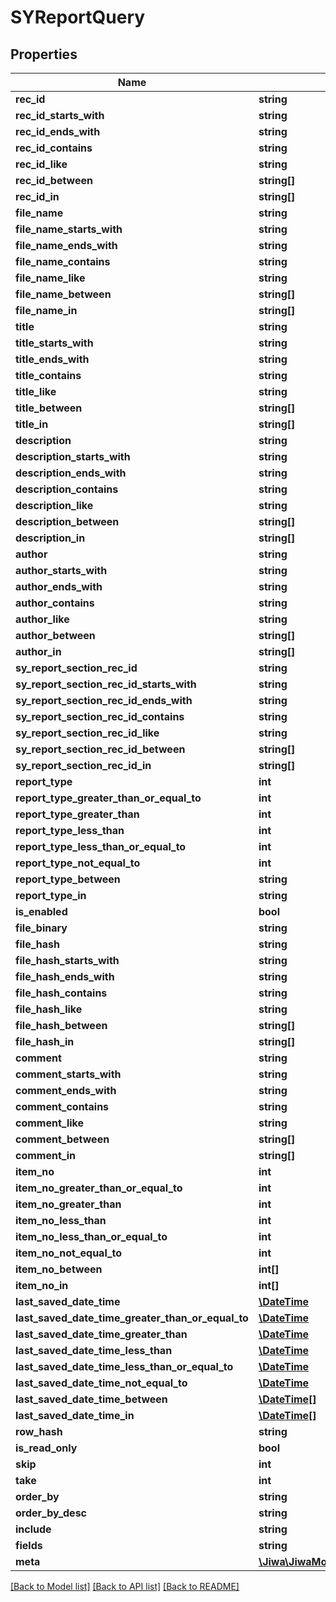 # SYReportQuery

## Properties
Name | Type | Description | Notes
------------ | ------------- | ------------- | -------------
**rec_id** | **string** |  | [optional] 
**rec_id_starts_with** | **string** |  | [optional] 
**rec_id_ends_with** | **string** |  | [optional] 
**rec_id_contains** | **string** |  | [optional] 
**rec_id_like** | **string** |  | [optional] 
**rec_id_between** | **string[]** |  | [optional] 
**rec_id_in** | **string[]** |  | [optional] 
**file_name** | **string** |  | [optional] 
**file_name_starts_with** | **string** |  | [optional] 
**file_name_ends_with** | **string** |  | [optional] 
**file_name_contains** | **string** |  | [optional] 
**file_name_like** | **string** |  | [optional] 
**file_name_between** | **string[]** |  | [optional] 
**file_name_in** | **string[]** |  | [optional] 
**title** | **string** |  | [optional] 
**title_starts_with** | **string** |  | [optional] 
**title_ends_with** | **string** |  | [optional] 
**title_contains** | **string** |  | [optional] 
**title_like** | **string** |  | [optional] 
**title_between** | **string[]** |  | [optional] 
**title_in** | **string[]** |  | [optional] 
**description** | **string** |  | [optional] 
**description_starts_with** | **string** |  | [optional] 
**description_ends_with** | **string** |  | [optional] 
**description_contains** | **string** |  | [optional] 
**description_like** | **string** |  | [optional] 
**description_between** | **string[]** |  | [optional] 
**description_in** | **string[]** |  | [optional] 
**author** | **string** |  | [optional] 
**author_starts_with** | **string** |  | [optional] 
**author_ends_with** | **string** |  | [optional] 
**author_contains** | **string** |  | [optional] 
**author_like** | **string** |  | [optional] 
**author_between** | **string[]** |  | [optional] 
**author_in** | **string[]** |  | [optional] 
**sy_report_section_rec_id** | **string** |  | [optional] 
**sy_report_section_rec_id_starts_with** | **string** |  | [optional] 
**sy_report_section_rec_id_ends_with** | **string** |  | [optional] 
**sy_report_section_rec_id_contains** | **string** |  | [optional] 
**sy_report_section_rec_id_like** | **string** |  | [optional] 
**sy_report_section_rec_id_between** | **string[]** |  | [optional] 
**sy_report_section_rec_id_in** | **string[]** |  | [optional] 
**report_type** | **int** |  | [optional] 
**report_type_greater_than_or_equal_to** | **int** |  | [optional] 
**report_type_greater_than** | **int** |  | [optional] 
**report_type_less_than** | **int** |  | [optional] 
**report_type_less_than_or_equal_to** | **int** |  | [optional] 
**report_type_not_equal_to** | **int** |  | [optional] 
**report_type_between** | **string** |  | [optional] 
**report_type_in** | **string** |  | [optional] 
**is_enabled** | **bool** |  | [optional] 
**file_binary** | **string** |  | [optional] 
**file_hash** | **string** |  | [optional] 
**file_hash_starts_with** | **string** |  | [optional] 
**file_hash_ends_with** | **string** |  | [optional] 
**file_hash_contains** | **string** |  | [optional] 
**file_hash_like** | **string** |  | [optional] 
**file_hash_between** | **string[]** |  | [optional] 
**file_hash_in** | **string[]** |  | [optional] 
**comment** | **string** |  | [optional] 
**comment_starts_with** | **string** |  | [optional] 
**comment_ends_with** | **string** |  | [optional] 
**comment_contains** | **string** |  | [optional] 
**comment_like** | **string** |  | [optional] 
**comment_between** | **string[]** |  | [optional] 
**comment_in** | **string[]** |  | [optional] 
**item_no** | **int** |  | [optional] 
**item_no_greater_than_or_equal_to** | **int** |  | [optional] 
**item_no_greater_than** | **int** |  | [optional] 
**item_no_less_than** | **int** |  | [optional] 
**item_no_less_than_or_equal_to** | **int** |  | [optional] 
**item_no_not_equal_to** | **int** |  | [optional] 
**item_no_between** | **int[]** |  | [optional] 
**item_no_in** | **int[]** |  | [optional] 
**last_saved_date_time** | [**\DateTime**](\DateTime.md) |  | [optional] 
**last_saved_date_time_greater_than_or_equal_to** | [**\DateTime**](\DateTime.md) |  | [optional] 
**last_saved_date_time_greater_than** | [**\DateTime**](\DateTime.md) |  | [optional] 
**last_saved_date_time_less_than** | [**\DateTime**](\DateTime.md) |  | [optional] 
**last_saved_date_time_less_than_or_equal_to** | [**\DateTime**](\DateTime.md) |  | [optional] 
**last_saved_date_time_not_equal_to** | [**\DateTime**](\DateTime.md) |  | [optional] 
**last_saved_date_time_between** | [**\DateTime[]**](\DateTime.md) |  | [optional] 
**last_saved_date_time_in** | [**\DateTime[]**](\DateTime.md) |  | [optional] 
**row_hash** | **string** |  | [optional] 
**is_read_only** | **bool** |  | [optional] 
**skip** | **int** |  | [optional] 
**take** | **int** |  | [optional] 
**order_by** | **string** |  | [optional] 
**order_by_desc** | **string** |  | [optional] 
**include** | **string** |  | [optional] 
**fields** | **string** |  | [optional] 
**meta** | [**\Jiwa\JiwaModel\DictionaryStringString_**](DictionaryStringString_.md) |  | [optional] 

[[Back to Model list]](../README.md#documentation-for-models) [[Back to API list]](../README.md#documentation-for-api-endpoints) [[Back to README]](../README.md)


